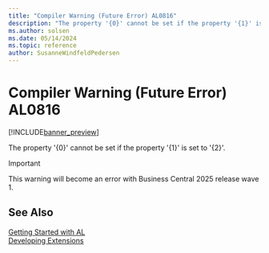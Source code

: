 ```yaml
---
title: "Compiler Warning (Future Error) AL0816"
description: "The property '{0}' cannot be set if the property '{1}' is set to '{2}'."
ms.author: solsen
ms.date: 05/14/2024
ms.topic: reference
author: SusanneWindfeldPedersen
---
```

[//]: # (START>DO_NOT_EDIT)
[//]: # (IMPORTANT:Do not edit any of the content between here and the END>DO_NOT_EDIT.)
[//]: # (Any modifications should be made in the .xml files in the ModernDev repo.)
# Compiler Warning (Future Error) AL0816

[!INCLUDE[banner_preview](../includes/banner_preview.md)]

The property '{0}' cannot be set if the property '{1}' is set to '{2}'.


> [!IMPORTANT]
> This warning will become an error with Business Central 2025 release wave 1.  

[//]: # (IMPORTANT: END>DO_NOT_EDIT)
## See Also  
[Getting Started with AL](../devenv-get-started.md)  
[Developing Extensions](../devenv-dev-overview.md)  
